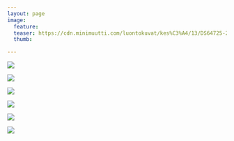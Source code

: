 ```yaml
---
layout: page
image:
  feature:
  teaser: https://cdn.minimuutti.com/luontokuvat/kes%C3%A4/13/DS64725-245px.jpg
  thumb:

---
```


![](https://cdn.minimuutti.com/luontokuvat/kes%C3%A4/13/DS63889-800px.jpg)

![](https://cdn.minimuutti.com/luontokuvat/kes%C3%A4/13/DS64717-800px.jpg)

![](https://cdn.minimuutti.com/luontokuvat/kes%C3%A4/13/DS64731-800px.jpg)

![](https://cdn.minimuutti.com/luontokuvat/kes%C3%A4/13/DS63832-800px.jpg)

![](https://cdn.minimuutti.com/luontokuvat/kes%C3%A4/13/DS64725-800px.jpg)

![](https://cdn.minimuutti.com/luontokuvat/kes%C3%A4/13/DS64729-800px.jpg)
